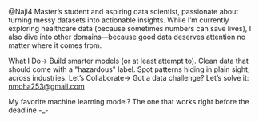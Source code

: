 @Naji4
Master’s student and aspiring data scientist, passionate about turning messy datasets into actionable insights. While I’m currently exploring healthcare data (because sometimes numbers can save lives), I also dive into other domains—because good data deserves attention no matter where it comes from.

What I Do->
Build smarter models (or at least attempt to).
Clean data that should come with a "hazardous" label.
Spot patterns hiding in plain sight, across industries.
Let’s Collaborate->
Got a data challenge? Let’s solve it: nmoha253@gmail.com

My favorite machine learning model? The one that works right before the deadline -_-
<!---
Naji4/Naji4 is a ✨ special ✨ repository because its `README.md` (this file) appears on your GitHub profile.
You can click the Preview link to take a look at your changes.
--->

